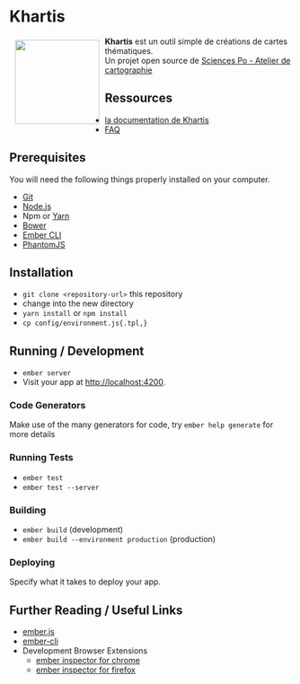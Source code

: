 # Khartis

<a href="http://www.sciencespo.fr/cartographie/khartis/"><img src="http://www.sciencespo.fr/cartographie/khartis/assets/img/Khartis-logo-noir.svg" align="left" hspace="10" vspace="6" width="150"></a>   

**Khartis** est un outil simple de créations de cartes thématiques.   
Un projet open source de [Sciences Po - Atelier de cartographie](http://www.sciencespo.fr/cartographie/)   

## Ressources
* [la documentation de Khartis](http://www.sciencespo.fr/cartographie/khartis/docs/)
* [FAQ](http://www.sciencespo.fr/cartographie/khartis/docs/FAQ/)

## Prerequisites

You will need the following things properly installed on your computer.

* [Git](http://git-scm.com/)
* [Node.js](http://nodejs.org/)
* Npm or [Yarn](https://yarnpkg.com)
* [Bower](http://bower.io/)
* [Ember CLI](http://www.ember-cli.com/)
* [PhantomJS](http://phantomjs.org/)

## Installation

* `git clone <repository-url>` this repository
* change into the new directory
* `yarn install` or `npm install`
* `cp config/environment.js{.tpl,}`

## Running / Development

* `ember server`
* Visit your app at [http://localhost:4200](http://localhost:4200).

### Code Generators

Make use of the many generators for code, try `ember help generate` for more details

### Running Tests

* `ember test`
* `ember test --server`

### Building

* `ember build` (development)
* `ember build --environment production` (production)

### Deploying

Specify what it takes to deploy your app.

## Further Reading / Useful Links

* [ember.js](http://emberjs.com/)
* [ember-cli](http://www.ember-cli.com/)
* Development Browser Extensions
  * [ember inspector for chrome](https://chrome.google.com/webstore/detail/ember-inspector/bmdblncegkenkacieihfhpjfppoconhi)
  * [ember inspector for firefox](https://addons.mozilla.org/en-US/firefox/addon/ember-inspector/)

